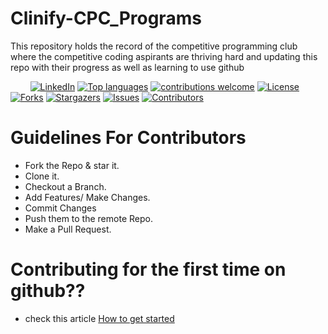# Clinify-CPC_Programs
This repository holds the record of the competitive programming club where the competitive coding aspirants are thriving hard and updating this repo with their progress as well as learning to use github

&nbsp;&nbsp;&nbsp;&nbsp;&nbsp;&nbsp;&nbsp;
[![LinkedIn](https://img.shields.io/badge/-LinkedIn-black.svg?style=flat-square&logo=linkedin&colorB=555)](https://www.linkedin.com/in/shubham-sen-gupta-932297178)
[![Top languages](https://img.shields.io/github/languages/top/ssg8288/Clinify-CPC_Programs)](https://github.com/ssg8288/Clinify-CPC_Programs/issues)
[![contributions welcome](https://img.shields.io/badge/contributions-welcome-brightgreen.svg?style=flat)](https://github.com/ssg8288/Clinify-CPC_Programs/issues)
[![License](https://img.shields.io/github/license/ssg8288/Clinify-CPC_Programs?style=flat-square)](https://github.com/ssg8288/Clinify-CPC_Programs/blob/main/LICENSE)
[![Forks](https://img.shields.io/github/forks/ssg8288/Clinify-CPC_Programs.svg?logo=github)](https://github.com/ssg8288/Clinify-CPC_Programs/network/members)
[![Stargazers](https://img.shields.io/github/stars/ssg8288/Clinify-CPC_Programs.svg?logo=github)](https://github.com/ssg8288/Clinify-CPC_Programs/stargazers)
[![Issues](https://img.shields.io/github/issues/ssg8288/Clinify-CPC_Programs.svg?logo=github)](https://github.com/ssg8288/Clinify-CPC_Programs/issues)
[![Contributors](https://img.shields.io/github/contributors/ssg8288/Clinify-CPC_Programs.svg?logo=github)](https://github.com/ssg8288/Clinify-CPC_Programs)

# Guidelines For Contributors 

   * Fork the Repo & star it.
   * Clone it.
   * Checkout a Branch.
   * Add Features/ Make Changes.
   * Commit Changes
   * Push them to the remote Repo.
   * Make a Pull Request.

# Contributing for the first time on github??

- check this article [How to get started](https://github.com/ssg8288/Clinify-CPC_Programs/blob/main/Contributing.md)
